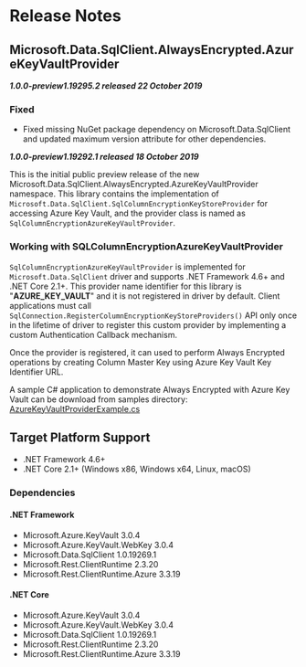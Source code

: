 # Release Notes

## Microsoft.Data.SqlClient.AlwaysEncrypted.AzureKeyVaultProvider
_**1.0.0-preview1.19295.2 released 22 October 2019**_

### Fixed

- Fixed missing NuGet package dependency on Microsoft.Data.SqlClient and updated maximum version attribute for other dependencies.

_**1.0.0-preview1.19292.1 released 18 October 2019**_

This is the initial public preview release of the new Microsoft.Data.SqlClient.AlwaysEncrypted.AzureKeyVaultProvider namespace. This library contains the implementation of `Microsoft.Data.SqlClient.SqlColumnEncryptionKeyStoreProvider` for accessing Azure Key Vault, and the provider class is named as `SqlColumnEncryptionAzureKeyVaultProvider`.

### Working with SQLColumnEncryptionAzureKeyVaultProvider
`SqlColumnEncryptionAzureKeyVaultProvider` is implemented for `Microsoft.Data.SqlClient` driver and supports .NET Framework 4.6+ and .NET Core 2.1+. This provider name identifier for this library is "**AZURE_KEY_VAULT**" and it is not registered in driver by default. Client applications must call `SqlConnection.RegisterColumnEncryptionKeyStoreProviders()` API only once in the lifetime of driver to register this custom provider by implementing a custom Authentication Callback mechanism.

Once the provider is registered, it can used to perform Always Encrypted operations by creating Column Master Key using Azure Key Vault Key Identifier URL.

A sample C# application to demonstrate Always Encrypted with Azure Key Vault can be download from samples directory: [AzureKeyVaultProviderExample.cs](https://github.com/dotnet/SqlClient/blob/master/doc/samples/AzureKeyVaultProviderExample.cs)


## Target Platform Support

- .NET Framework 4.6+
- .NET Core 2.1+ (Windows x86, Windows x64, Linux, macOS)

### Dependencies

#### .NET Framework

- Microsoft.Azure.KeyVault 3.0.4
- Microsoft.Azure.KeyVault.WebKey 3.0.4
- Microsoft.Data.SqlClient 1.0.19269.1
- Microsoft.Rest.ClientRuntime 2.3.20
- Microsoft.Rest.ClientRuntime.Azure 3.3.19

#### .NET Core

- Microsoft.Azure.KeyVault 3.0.4
- Microsoft.Azure.KeyVault.WebKey 3.0.4
- Microsoft.Data.SqlClient 1.0.19269.1
- Microsoft.Rest.ClientRuntime 2.3.20
- Microsoft.Rest.ClientRuntime.Azure 3.3.19
